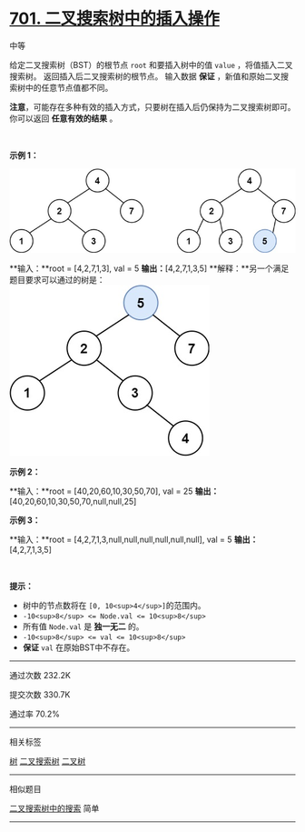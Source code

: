 # [701\. 二叉搜索树中的插入操作](https://leetcode.cn/problems/insert-into-a-binary-search-tree/)

中等

给定二叉搜索树（BST）的根节点 `root` 和要插入树中的值 `value` ，将值插入二叉搜索树。 返回插入后二叉搜索树的根节点。 输入数据 **保证** ，新值和原始二叉搜索树中的任意节点值都不同。

**注意**，可能存在多种有效的插入方式，只要树在插入后仍保持为二叉搜索树即可。 你可以返回 **任意有效的结果** 。

&nbsp;

**示例 1：**

![701_1](701_1.png)

**输入：**root = \[4,2,7,1,3\], val = 5
**输出：**\[4,2,7,1,3,5\]
**解释：**另一个满足题目要求可以通过的树是：
![701_2](701_2.png)

**示例 2：**

**输入：**root = \[40,20,60,10,30,50,70\], val = 25
**输出：**\[40,20,60,10,30,50,70,null,null,25\]

**示例 3：**

**输入：**root = \[4,2,7,1,3,null,null,null,null,null,null\], val = 5
**输出：**\[4,2,7,1,3,5\]

&nbsp;

**提示：**

- 树中的节点数将在 `[0, 10<sup>4</sup>]`的范围内。
- `-10<sup>8</sup> <= Node.val <= 10<sup>8</sup>`
- 所有值 `Node.val` 是 **独一无二** 的。
- `-10<sup>8</sup> <= val <= 10<sup>8</sup>`
- **保证** `val` 在原始BST中不存在。

* * *

通过次数 232.2K

提交次数 330.7K

通过率 70.2%

* * *

相关标签

[树](https://leetcode.cn/tag/tree/)
[二叉搜索树](https://leetcode.cn/tag/binary-search-tree/)
[二叉树](https://leetcode.cn/tag/binary-tree/)

* * *
相似题目

[二叉搜索树中的搜索](https://leetcode.cn/problems/search-in-a-binary-search-tree/) 简单

* * *